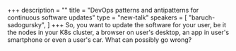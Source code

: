 +++
description = ""
title = "DevOps patterns and antipatterns for continuous software updates"
type = "new-talk"
speakers = [
        "baruch-sadogursky",
]
+++
So, you want to update the software for your user, be it the nodes in your K8s cluster, a browser on user's desktop, an app in user's smartphone or even a user's car. What can possibly go wrong?